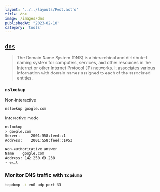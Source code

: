```yaml
---
layout: '../../layouts/Post.astro'
title: dns
image: /images/dns
publishedAt: "2023-02-10"
category: 'tools'
---
```


## [`dns`](https://en.wikipedia.org/wiki/Domain_Name_System)
<blockquote>The Domain Name System (DNS) is a hierarchical and distributed naming system for computers, services, and other resources in the Internet or other Internet Protocol (IP) networks. It associates various information with domain names assigned to each of the associated entities.</blockquote>

### `nslookup` 
Non-interactive
```bash
nslookup google.com
```

Interactive mode
```bash
nslookup
> google.com
Server:		2001:558:feed::1
Address:	2001:558:feed::1#53

Non-authoritative answer:
Name:	google.com
Address: 142.250.69.238
> exit
```

### Monitor DNS traffic with `tcpdump`

```bash
tcpdump -i en0 udp port 53
```
